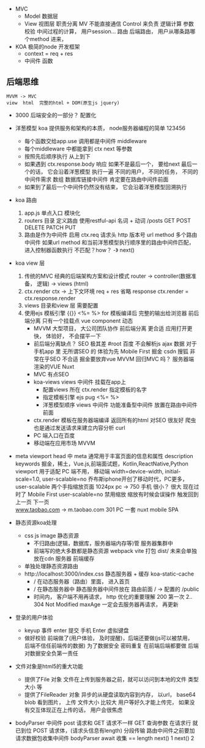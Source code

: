 - MVC
    - Model  数据层
    - View  视图层
    职责分离  MV  不能直接通信
    Control  来负责 逻辑计算  参数校验  中间过程的计算， 用户session...
    路由 后端路由， 用户从哪条路哪个method 进来， 
- KOA
    极简的node 开发框架
    - context = req + res
    - 中间件
        函数

## 后端思维
    MVVM -> MVC
    view  html  完整的html + DOM(原生js jquery)
- 3000
    后端安全的一部分？ 
    配置化

- 洋葱模型
    koa 提供服务和架构的本质， node服务器编程的简单
    123456 
    - 每个函数交给app.use 调用都是中间件  middleware
    - 每个middleware 中都能拿到 ctx next 等参数
    - 按照先后顺序执行   从上到下
    - 如果遇到  ctx.response.body 响应
        如果不是最后一个， 要给next
        最后一个的话， 它会沿着洋葱模型  执行一遍 
        不同的用户， 不同的任务， 不同的中间件需求
        数组 数据库链接中间件  肯定要在路由中间件前面
    - 如果到了最后一个中间件仍然没有结束， 它会沿着洋葱模型回溯执行

- koa 路由
    1. app.js  单点入口 模块化
    2. routers  目录 定义路由
        使用restful-api  名词 + 动词
        /posts GET  POST DELETE  PATCH  PUT
    3. 路由是作为中间件 启用
        ctx.req     请求头  http  版本号    url  method
        多个路由中间件
        如果url  method 和当前洋葱模型执行顺序里的路由中间件匹配， 进入控制器函数执行
        不匹配？how？ -》 next()

- koa view 层
    1. 传统的MVC 
        经典的后端架构方案和设计模式
        router -> controller(数据准备， 逻辑) -> views (html)
    2. ctx.render 
        ctx -> 上下文环境  req + res
        省略 response
        ctx.render = ctx.response.render
    3. views 目录和view 层
        需要配置
    4. 使用ejs 模板引擎
        {{}}
        <%= %>
        for 
        模板编译后 完整的输出给浏览器
        前后端分离 只有一个挂载点 vue component 动态
        - MVVM 大型项目， 大公司团队协作
            前后端分离 更合适 应用打开更快， 体验好，  不会摆平一下
        - 前后端分离缺点？
            SEO  极其差    #root  百度  不会解析js  ajax  数据
            对于手机app 里  无所谓SEO 的 体验为先 Mobile First
            掘金  csdn  搜狐   非常在乎SEO  不合适
            掘金要放弃vue MVVM  回归MVC 吗？
            服务器端渲染的VUE  Nuxt 
        - MVC 有点SEO
        - koa-views views 中间件 挂载在app上 
            - 配置views 所在
                ctx.render  指定模板的名字
            - 指定模板引擎  ejs  pug
                <%= %>
            - 洋葱模型顺序  views 中间件  功能准备型中间件  放置在路由中间件前面
        - ctx.render
            模板在服务器端编译  返回所有的html  对SEO 很友好
                爬虫  也是通过发送请求来建立内容分析 curl 
        - PC 端入口在百度
        - 移动端在应用市场 MVVM

- meta viewport 
    head 中 meta 通常用于丰富页面的信息和属性
    description
    keywords 掘金，稀土，Vue.js,前端面试题，Kotlin,ReactNative,Python
    viewport 用于适配 PC 端不用，
    移动端 width=device-width, initial-scale=1.0, user-scalable=no
    乔布斯iphone开创了移动时代，PC更多， user-scalable 两个手指缩放页面
    1024px  pc  -> 750 手机   很小？ 很大
    现在过时了  Mobile First user-scalable=no  禁用缩放
    缩放有时候会误操作  触发回到上一页  下一页  
    www.taobao.com   ->  m.taobao.com   301
    PC   一套   nuxt
    mobile  SPA

- 静态资源koa处理
    - css  js  image  静态资源
        - 不归路由(逻辑，数据库，服务器端内存等)管  服务器集群中
        - 前端写的绝大多数都是静态资源 webpack  vite  打包  dist/
            未来会单独放在cdn 服务器  前端缓存
    - 单独处理静态资源路由
    - http://localhost:3000/index.css
        静态服务器 + 缓存 koa-static-cache
        - / 在动态服务器（路由）里面， 进入首页
        - / 在静态服务器中   静态服务器中间件放在  路由前面
            / -> 配置的  /public
        - 时间内，  客户端不用再请求， http 优化的重要理解
            200  第一次
            2..  304  Not Modified
            maxAge  一定会去服务器再请求， 再更新

- 登录的用户体验
    - keyup 事件  enter  提交  手机  Enter  虚拟键盘
    - 做好校验
        前端做了(用户体验， 及时提醒)，后端还要做(js可以被禁用， 后端不信任前端传的数据)  为了数据安全 
        密码重复  在前端后端都要做  后端对数据安全负第一责任
        
- 文件对象是html5的重大功能
    - 提供了File 对象
        文件在上传到服务器之前，就可以访问到本地的文件  类型  大小  等
    - 提供了FileReader 对象
        异步的从硬盘读取内容到内存，  以url， base64  blob
        看到图片， 上传 
        文件大小  比较大  用户等好久才能上传完， 如果没有交互体现正在上传的话，
        用户会很焦虑 

- bodyParser 中间件
    post 请求和 GET 请求不一样
    GET 查询参数  在请求行  就已到位
    POST 请求体，(请求头信息有length) 分段传输  路由中间件之前要加 请求数据包收集中间件
    bodyParser   await 收集 == length next()
    1 next()    2




